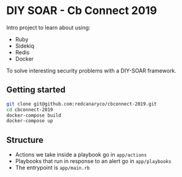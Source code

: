 # DIY SOAR - Cb Connect 2019

Intro project to learn about using:
- Ruby
- Sidekiq
- Redis
- Docker

To solve interesting security problems with a DIY-SOAR framework.

## Getting started

```bash
git clone git@github.com:redcanaryco/cbconnect-2019.git
cd cbconnect-2019
docker-compose build
docker-compose up
```

## Structure

- Actions we take inside a playbook go in `app/actions`
- Playbooks that run in response to an alert go in `app/playbooks`
- The entrypoint is `app/main.rb`
